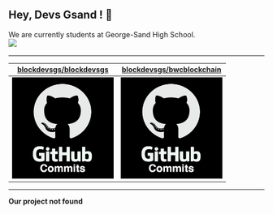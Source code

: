 ## Hey, Devs Gsand ! 👋

We are currently students at George-Sand High School.  
<img src='https://picsum.photos/400/600?random=2'>

---

| [blockdevsgs/blockdevsgs](https://github.com/blockdevsgs/blockdevsgs) | [blockdevsgs/bwcblockchain](https://github.com/blockdevsgs/bwcblockchain) |
| :-: | :-: |
| <a href="https://github.com/blockdevsgs/blockdevsgs"><img src="https://github.com/blockdevsgs/blockdevsgs/raw/main/DISPLAY.jpg" alt="blockdevsgs/blockdevsgs" title="blockdevsgs/blockdevsgs" width="200" height="200"></a> | <a href="https://github.com/blockdevsgs/bwcblockchain"><img src="https://github.com/blockdevsgs/blockdevsgs/raw/main/DISPLAY.jpg" alt="blockdevsgs/bwcblockchain" title="blockdevsgs/bwcblockchain" width="200" height="200"></a> |



---

**Our project not found**
